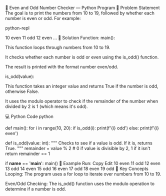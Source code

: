 🔢 Even and Odd Number Checker — Python Program
🧠 Problem Statement
The goal is to print the numbers from 10 to 19, followed by whether each number is even or odd. For example:

python-repl

10 even
11 odd
12 even
...
🧪 Solution
Function:
main():

This function loops through numbers from 10 to 19.

It checks whether each number is odd or even using the is_odd() function.

The result is printed with the format number even/odd.

is_odd(value):

This function takes an integer value and returns True if the number is odd, otherwise False.

It uses the modulo operator to check if the remainder of the number when divided by 2 is 1 (which means it's odd).

💻 Python Code
python

def main():
    for i in range(10, 20):
        if is_odd(i):
            print(f'{i} odd')
        else:
            print(f'{i} even')
            
def is_odd(value: int):
    """
    Checks to see if a value is odd. If it is, returns True.
    """
    remainder = value % 2  # 0 if value is divisible by 2, 1 if it isn't
    return remainder == 1

if __name__ == '__main__':
    main()
🧪 Example Run:
Copy
Edit
10 even
11 odd
12 even
13 odd
14 even
15 odd
16 even
17 odd
18 even
19 odd
📌 Key Concepts
Looping: The program uses a for loop to iterate over numbers from 10 to 19.

Even/Odd Checking: The is_odd() function uses the modulo operation to determine if a number is odd.

